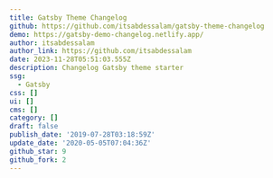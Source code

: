 ```yaml
---
title: Gatsby Theme Changelog
github: https://github.com/itsabdessalam/gatsby-theme-changelog
demo: https://gatsby-demo-changelog.netlify.app/
author: itsabdessalam
author_link: https://github.com/itsabdessalam
date: 2023-11-28T05:51:03.555Z
description: Changelog Gatsby theme starter
ssg:
  - Gatsby
css: []
ui: []
cms: []
category: []
draft: false
publish_date: '2019-07-28T03:18:59Z'
update_date: '2020-05-05T07:04:36Z'
github_star: 9
github_fork: 2
---
```

